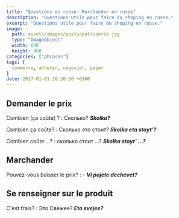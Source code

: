 ```yaml
---
title: "Questions en russe: Marchander en russe"
description: "Questions utile pour faire du shoping en russe."
excerpt: "Questions utile pour faire du shoping en russe."
image:
  path: assets/images/posts/patisserie.jpg
  type: "ImageObject"
  width: 640
  height: 360
categories: ["phrases"]
tags: [
  commerce, acheter, négocier, payer
]
date: 2017-01-01 20:20:20 +0100
---
```


## Demander le prix

Combien (ça coûte) ?
: Сколько?
*__Skolka?__*

Combien ça coûte?
: Сколько это стоит?
*__Skolka eta stoyt'?__*

Combien coûte ...?
: сколько стоит ...?
*__Skolka stoyt' ...?__*


## Marchander

Pouvez-vous baisser le prix?
: -
*__Vi pojete dechevet?__*

## Se renseigner sur le produit

C'est frais?
: Это Свежее?
*__Eto svejee?__*
